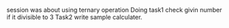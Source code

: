 session was about using ternary operation 
Doing task1 check givin number if it divisible to 3
Task2 write sample calculater.
